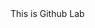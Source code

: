 <!DOCTYPE html>
<html>
<head>
<title>GitHub</title>
</head>
<body>
<h>This is Github Lab
</body>
</html>
